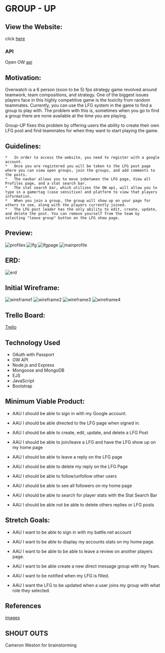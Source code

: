 # GROUP - UP

## View the Website:


click [here](https://ow-group-up.herokuapp.com/)

### API
Open OW [api](https://ow-api.com/)

## Motivation:


Overwatch is a 6 person (soon to be 5) fps strategy game revolved around teamwork, team compositions, and strategy. One of the biggest issues players face in this highly competitive game is the toxicity from random teammates. Currently, you can use the LFG system in the game to find a group to play with. The problem with this is, sometimes when you go to find a group there are none available at the time you are playing. 

Group-UP fixes this problem by offering users the ability to create their own LFG post and find teammates for when they want to start playing the game. 


## Guidelines:

    *   In order to access the website, you need to register with a google account.
    *   Once you are registered you will be taken to the LFG post page where you can view open groups, join the groups, and add comments to the posts.
    *   The navbar allows you to move inbetween the LFG page, View all Profiles page, and a stat search bar.
    *   The stat search bar, which utilizes the OW api, will allow you to type in a gamertag (case sensitive) and platform to view that players information.
    *   When you join a group, the group will show up on your page for others to see, along with the players currently joined.
    *   The LFG post leader has the only ability to edit, create, update, and delete the post. You can remove yourself from the team by selecting "leave group" button on the LFG show page.

## Preview:

![profiles](/public/images/readme/allprofiles.PNG)
![lfg](/public/images/readme/lfg.png)
![lfgpage](/public/images/readme/lfgpage.png)
![mainprofile](/public/images/readme/mainprofile.PNG)

## ERD: 	
![erd](/public/images/readme/erd.png)

## Initial Wireframe:
![wireframe1](/public/images/readme/wireframe1.png)
![wireframe2](/public/images/readme/wireframe2.png)
![wireframe3](/public/images/readme/wireframe3.png)
![wireframe4](/public/images/readme/wireframe4.png)

## Trello Board: 
[Trello](https://trello.com/b/iWO0Idp6/overwatch-lfg)

## Technology Used
* OAuth with Passport
* OW API
* Node.js and Express
* Mongoose and MongoDB
* EJS
* JavaScript
* Bootstrap

## Minimum Viable Product:
* AAU I should be able to sign in with my Google account.

* AAU I should be able directed to the LFG page when signed in.

* AAU I should be able to create, edit, update, and delete a LFG Post

* AAU I should be able to join/leave a LFG and have the LFG show up on my home page

* AAU I should be able to leave a reply on the LFG page

* AAU I should be able to delete my reply on the LFG Page

* AAU I should be able to follow/unfollow other users

* AAU I should be able to see all followers on my home page

* AAU I should be able to search for player stats with the Stat Search Bar

* AAU I should be able not be able to delete others replies or LFG posts

## Stretch Goals:
* AAU I want to be able to sign in with my battle.net account
  
* AAU I want to be able to display my accounts stats on my home page.
  
* AAU I want to be able to be able to leave a review on another players page.
  
* AAU I want to be able create a new direct message group with my Team.
  
* AAU I want to be notified when my LFG is filled.

* AAU I want the LFG to be updated when a user joins my group with what role they selected.

## References

[images](https://overwatch.fandom.com/wiki/Overwatch_Wiki)

## SHOUT OUTS

Cameron Weston for brainstorming